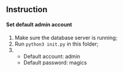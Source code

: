 ## Instruction

#### Set default admin account
1. Make sure the database server is running;
2. Run `python3 init.py` in this folder;
3. * Default account: admin
   * Default password: magics